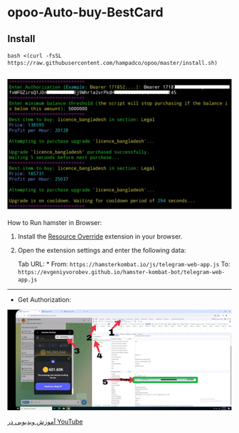 # opoo-Auto-buy-BestCard

## Install
```
bash <(curl -fsSL https://raw.githubusercontent.com/hampadco/opoo/master/install.sh)
```
![29](https://raw.githubusercontent.com/Ptechgithub/configs/main/media/29.jpg)
---
How to Run hamster in Browser:

1) Install the [Resource Override](https://chromewebstore.google.com/detail/resource-override/pkoacgokdfckfpndoffpifphamojphii) extension in your browser.
2) Open the extension settings and enter the following data:

     Tab URL: * From: `https://hamsterkombat.io/js/telegram-web-app.js` To: `https://evgeniyvorobev.github.io/hamster-kombat-bot/telegram-web-app.js`


---
- Get Authorization:

![30](https://raw.githubusercontent.com/Ptechgithub/configs/main/media/30.jpg)

[آموزش ویدیویی در YouTube](https://www.youtube.com/watch?v=bXND1sElZuc)
